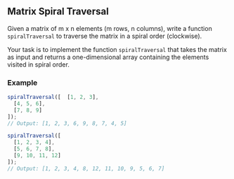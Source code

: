 ## Matrix Spiral Traversal

Given a matrix of m x n elements (m rows, n columns), write a function `spiralTraversal` to traverse the matrix in a spiral order (clockwise).

Your task is to implement the function `spiralTraversal` that takes the matrix as input and returns a one-dimensional array containing the elements visited in spiral order.

### Example

```js
spiralTraversal([  [1, 2, 3],
  [4, 5, 6],
  [7, 8, 9]
]);
// Output: [1, 2, 3, 6, 9, 8, 7, 4, 5]

spiralTraversal([
  [1, 2, 3, 4],
  [5, 6, 7, 8],
  [9, 10, 11, 12]
]);
// Output: [1, 2, 3, 4, 8, 12, 11, 10, 9, 5, 6, 7]
